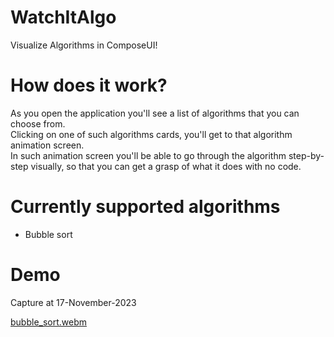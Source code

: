 # WatchItAlgo
Visualize Algorithms in ComposeUI!

# How does it work?
As you open the application you'll see a list of algorithms that you can choose from.<br>
Clicking on one of such algorithms cards, you'll get to that algorithm animation screen.<br>
In such animation screen you'll be able to go through the algorithm step-by-step visually, so that you can get a grasp of what it does with no code.<br>

# Currently supported algorithms
- Bubble sort

# Demo
Capture at 17-November-2023<br>

[bubble_sort.webm](https://github.com/mariodigirolamo1/WatchItAlgo/assets/69394590/3d28e313-adf6-42c3-97df-a1221e7d2858)
